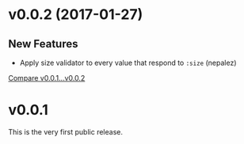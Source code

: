 # v0.0.2 (2017-01-27)

## New Features
- Apply size validator to every value that respond to `:size` (nepalez)

[Compare v0.0.1...v0.0.2](https://github.com/tram-rb/tram-validators/compare/v0.0.1...v0.0.2)

# v0.0.1

This is the very first public release.
